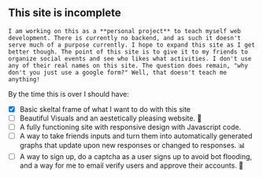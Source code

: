 ## This site is incomplete


```
I am working on this as a **personal project** to teach myself web development. There is currently no backend, and as such it doesn't serve much of a purpose currently. I hope to expand this site as I get better though. The point of this site is to give it to my friends to organize social events and see who likes what activities. I don't use any of their real names on this site. The question does remain, "why don't you just use a google form?" Well, that doesn't teach me anything!
```

By the time this is over I should have:

- [x] Basic skeltal frame of what I want to do with this site
- [ ] Beautiful Visuals and an aestetically pleasing website. 🌸
- [ ] A fully functioning site with responsive design with Javascript code.
- [ ] A way to take friends inputs and turn them into automatically generated graphs that update upon new responses or changed to responses. :bar_chart:
- [ ] A way to sign up, do a captcha as a user signs up to avoid bot flooding, and a way for me to email verify users and approve their accounts. 📩
